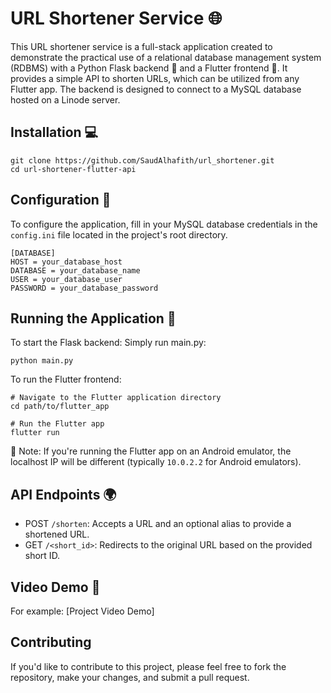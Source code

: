 # URL Shortener Service 🌐

This URL shortener service is a full-stack application created to demonstrate the practical use of a relational database management system (RDBMS) with a Python Flask backend 🐍 and a Flutter frontend 📱. It provides a simple API to shorten URLs, which can be utilized from any Flutter app. The backend is designed to connect to a MySQL database hosted on a Linode server.

## Installation 💻

```
git clone https://github.com/SaudAlhafith/url_shortener.git
cd url-shortener-flutter-api
```

## Configuration 🔧

To configure the application, fill in your MySQL database credentials in the `config.ini` file located in the project's root directory.

```
[DATABASE]
HOST = your_database_host
DATABASE = your_database_name
USER = your_database_user
PASSWORD = your_database_password
```

## Running the Application 🚀
To start the Flask backend:
Simply run main.py:
```
python main.py
```

To run the Flutter frontend:

```
# Navigate to the Flutter application directory
cd path/to/flutter_app

# Run the Flutter app
flutter run
```
🚨 Note: If you're running the Flutter app on an Android emulator, the localhost IP will be different (typically `10.0.2.2` for Android emulators).

## API Endpoints 🌍

- POST `/shorten`: Accepts a URL and an optional alias to provide a shortened URL.
- GET `/<short_id>`: Redirects to the original URL based on the provided short ID.

## Video Demo 🎥
For example:
[Project Video Demo]

## Contributing

If you'd like to contribute to this project, please feel free to fork the repository, make your changes, and submit a pull request.
